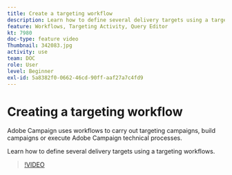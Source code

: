 ```yaml
---
title: Create a targeting workflow
description: Learn how to define several delivery targets using a targeting workflows.
feature: Workflows, Targeting Activity, Query Editor
kt: 7980
doc-type: feature video
Thumbnail: 342083.jpg
activity: use
team: DOC
role: User
level: Beginner
exl-id: 5a8382f0-0662-46cd-90ff-aaf27a7c4fd9
---
```

# Creating a targeting workflow

Adobe Campaign uses workflows to carry out targeting campaigns, build campaigns or execute Adobe Campaign technical processes.

Learn how to define several delivery targets using a targeting workflows.

>[!VIDEO](https://video.tv.adobe.com/v/342083?quality=12)
